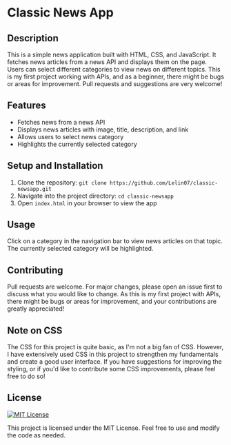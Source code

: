 # Classic News App

## Description

This is a simple news application built with HTML, CSS, and JavaScript. It fetches news articles from a news API and displays them on the page. Users can select different categories to view news on different topics. This is my first project working with APIs, and as a beginner, there might be bugs or areas for improvement. Pull requests and suggestions are very welcome!

## Features

- Fetches news from a news API
- Displays news articles with image, title, description, and link
- Allows users to select news category
- Highlights the currently selected category

## Setup and Installation

1. Clone the repository: `git clone https://github.com/Lelin07/classic-newsapp.git`
2. Navigate into the project directory: `cd classic-newsapp`
3. Open `index.html` in your browser to view the app

## Usage

Click on a category in the navigation bar to view news articles on that topic. The currently selected category will be highlighted.

## Contributing

Pull requests are welcome. For major changes, please open an issue first to discuss what you would like to change. As this is my first project with APIs, there might be bugs or areas for improvement, and your contributions are greatly appreciated!

## Note on CSS

The CSS for this project is quite basic, as I'm not a big fan of CSS. However, I have extensively used CSS in this project to strengthen my fundamentals and create a good user interface. If you have suggestions for improving the styling, or if you'd like to contribute some CSS improvements, please feel free to do so!

## License

[![MIT License](https://img.shields.io/badge/License-MIT-blue.svg)](https://opensource.org/licenses/MIT)

This project is licensed under the MIT License. Feel free to use and modify the code as needed.